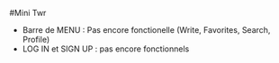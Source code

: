 #Mini Twr

  - Barre de MENU : Pas encore fonctionelle (Write, Favorites, Search, Profile)
  - LOG IN et SIGN UP : pas encore fonctionnels
